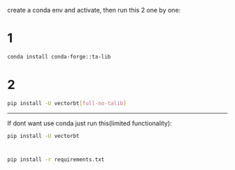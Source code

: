 create a conda env and activate, then run this 2 one by one:

# 1

```bash
conda install conda-forge::ta-lib
```

# 2

```bash
pip install -U vectorbt[full-no-talib]
```


---
If dont want use conda just run this(limited functionality):

```bash
pip install -U vectorbt
```
# 

```bash
pip install -r requirements.txt
```